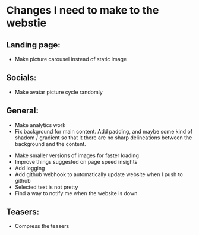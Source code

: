 # Changes I need to make to the webstie

<!-- ## CV Page: -->
<!-- - Update content -->

<!-- ## Hobbies: -->
<!-- - Nice formatting of Youtube channels. use API to get thumbnails and stuff -->

## Landing page:
- Make picture carousel instead of static image
<!-- ## Banner / background: -->
<!-- - Make more background images. All tileable white/blue images. -->
<!-- - Make backround in banner less zoomed out.  -->

## Socials:
<!-- - Make font-awesome in socials blue -->
<!-- - Change font of name -->
- Make avatar picture cycle randomly
<!-- - Remove effect where it's mixed with whtie -->

## General:
- Make analytics work
- Fix background for main content. Add padding, and maybe some kind of shadom / gradient so that it there are no sharp delineations between the background and the content.
<!-- - Host website on my own server -->
- Make smaller versions of images for faster loading
- Improve things suggested on page speed insights
- Add logging
- Add github webhook to automatically update website when I push to github
- Selected text is not pretty
- Find a way to notify me when the website is down

## Teasers:
- Compress the teasers